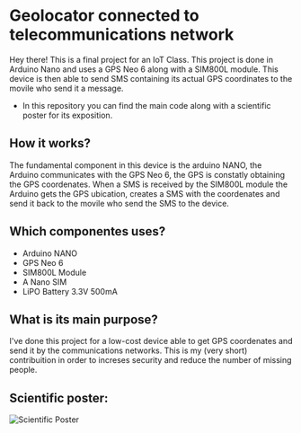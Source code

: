 # Geolocator connected to telecommunications network
Hey there! This is a final project for an IoT Class. This project is done in Arduino Nano and uses a GPS Neo 6 along with a SIM800L module. This device is then able to send SMS containing its actual GPS coordinates to the movile who send it a message. 

* In this repository you can find the main code along with a scientific poster for its exposition.

## How it works? 
The fundamental component in this device is the arduino NANO, the Arduino communicates with the GPS Neo 6, the GPS is constatly obtaining the GPS coordenates. When a SMS is received by the SIM800L module the Arduino gets the GPS ubication, creates a SMS with the coordenates and send it back to the movile who send the SMS to the device. 

## Which componentes uses? 
* Arduino NANO
* GPS Neo 6
* SIM800L Module
* A Nano SIM
* LiPO Battery 3.3V 500mA

## What is its main purpose?
I've done this project for a low-cost device able to get GPS coordenates and send it by the communications networks. This is my (very short) contribuition in order to increses security and reduce the number of missing people. 

## Scientific poster:
![Scientific Poster](https://github.com/AlanAmaro13/Geolocator_Networks/blob/main/Poster%20Cient%C3%ADfico%20Llamativo%20Peri%C3%B3dico%20Vintage%20Marr%C3%B3n.png)
